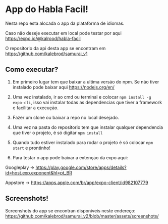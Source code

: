 # App do Habla Facil! 

Nesta repo esta alocada o app da plataforma de idiomas. 

Caso não deseje executar em local pode testar por aqui https://expo.io/@kalrood/habla-facil

O repositorio da api desta app se encontram em https://github.com/kalebrod/samurai_v1 

## Como executar? 

1. Em primeiro lugar tem que baixar a ultima versāo do npm. Se nāo tiver instalado pode baixar aqui https://nodejs.org/en/

2. Uma vez instalado, ir ao cmd ou terminal e colocar `npm install -g expo-cli`, isso vai instalar todas as dependencias que tiver a framework e facilitar a execuçāo.

3. Fazer um clone ou baixar a repo no local desejado.

4. Uma vez na pasta do repositorio tem que instalar qualquer dependencia que tiver o projeto, é só digitar `npm install`

5. Quando tudo estiver instalado para rodar o projeto é só colocar `npm start` e prontinho!

6. Para testar o app pode baixar a extençāo da expo aqui:

Googleplay ->   https://play.google.com/store/apps/details?id=host.exp.exponent&hl=pt_BR
   
Appstore -> https://apps.apple.com/br/app/expo-client/id982107779


## Screenshots!
Screenshots do app se encontran disponiveis neste endereço:
https://github.com/kalebrod/samurai_v2/blob/master/assets/screenshots/
